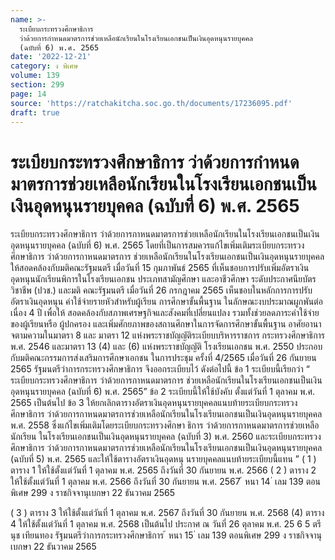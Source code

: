 ```yaml
---
name: >-
  ระเบียบกระทรวงศึกษาธิการ
  ว่าด้วยการกำหนดมาตรการช่วยเหลือนักเรียนในโรงเรียนเอกชนเป็นเงินอุดหนุนรายบุคคล 
  (ฉบับที่ 6) พ.ศ. 2565
date: '2022-12-21'
category: ง พิเศษ
volume: 139
section: 299
page: 14
source: 'https://ratchakitcha.soc.go.th/documents/17236095.pdf'
draft: true
---
```


# ระเบียบกระทรวงศึกษาธิการ ว่าด้วยการกำหนดมาตรการช่วยเหลือนักเรียนในโรงเรียนเอกชนเป็นเงินอุดหนุนรายบุคคล  (ฉบับที่ 6) พ.ศ. 2565

ระเบียบกระทรวงศึกษาธิการ ว่าด้วยการกาหนดมาตรการช่วยเหลือนักเรียนในโรงเรียนเอกชนเป็นเงินอุดหนุนรายบุคคล (ฉบับที่ 6) พ.ศ. 2565 โดยที่เป็นการสมควรแก้ไขเพิ่มเติมระเบียบกระทรวงศึกษาธิการ ว่าด้วยการกาหนดมาตรการ ช่วยเหลือนักเรียนในโรงเรียนเอกชนเป็นเงินอุดหนุนรายบุคคล ให้สอดคล้องกับมติคณะรัฐมนตรี เมื่อวันที่ 15 กุมภาพันธ์ 2565 ที่เห็นชอบการปรับเพิ่มอัตราเงินอุดหนุนนักเรียนพิการในโรงเรียนเอกชน ประเภทสามัญศึกษา และอาชีวศึกษา ระดับประกาศนียบัตรวิชาชีพ (ปวช.) และมติ คณะรัฐมนตรี เมื่อวันที่ 26 กรกฎาคม 2565 เห็นชอบในหลักการการปรับอัตราเงินอุดหนุน ค่าใช้จ่ายรายหัวสำหรับผู้เรียน การศึกษาขั้นพื้นฐาน ในลักษณะงบประมาณผูกพันต่อเนื่อง 4 ปี เพื่อให้ สอดคล้องกับสภาพเศรษฐกิจและสังคมที่เปลี่ยนแปลง รวมทั้งช่วยลดภาระค่าใช้จ่ายของผู้เรียนหรือ ผู้ปกครอง และเพิ่มศักยภาพของสถานศึกษาในการจัดการศึกษาขั้นพื้นฐาน อาศัยอานาจตามความในมาตรา 8 และ มาตรา 12 แห่งพระราชบัญญัติระเบียบบริหารราชการ กระทรวงศึกษาธิการ พ.ศ. 2546 และมาตรา 13 (4) และ (6) แห่งพระราชบัญญัติ โรงเรียนเอกชน พ.ศ. 2550 ประกอบกับมติคณะกรรมการส่งเสริมการศึกษาเอกชน ในการประชุม ครั้งที่ 4/2565 เมื่อวันที่ 26 กันยายน 2565 รัฐมนตรีว่าการกระทรวงศึกษาธิการ จึงออกระเบียบไว้ ดังต่อไปนี้ ข้อ 1 ระเบียบนี้เรียกว่า “ ระเบียบกระทรวงศึกษาธิการ ว่าด้วยการกาหนดมาตรการ ช่วยเหลือนักเรียนในโรงเรียนเอกชนเป็นเงินอุดหนุนรายบุคคล (ฉบับที่ 6) พ.ศ. 2565” ข้อ 2 ระเบียบนี้ให้ใช้บังคับ ตั้งแต่วันที่ 1 ตุลาคม พ.ศ. 2565 เป็นต้นไป ข้อ 3 ให้ยกเลิกตารางอัตราเงินอุดหนุนรายบุคคลแนบท้ายระเบียบกระทรวงศึกษาธิการ ว่าด้วยการกาหนดมาตรการช่วยเหลือนักเรียนในโรงเรียนเอกชนเป็นเงินอุดหนุนรายบุคคล พ.ศ. 2558 ซึ่งแก้ไขเพิ่มเติมโดยระเบียบกระทรวงศึกษา ธิการ ว่าด้วยการกาหนดมาตรการช่วยเหลือนักเรียน ในโรงเรียนเอกชนเป็นเงินอุดหนุนรายบุคคล (ฉบับที่ 3) พ.ศ. 2560 และระเบียบกระทรวงศึกษาธิการ ว่าด้วยการกาหนดมาตรการช่วยเหลือนักเรียนในโรงเรียนเอกชนเป็นเงินอุดหนุนรายบุคคล (ฉบับที่ 5) พ.ศ. 2565 และให้ใช้ตารางอัตราเงินอุดหนุ นรายบุคคลแนบท้ายระเบียบนี้แทน ” ( 1 ) ตาราง 1 ให้ใช้ตั้งแต่วันที่ 1 ตุลาคม พ.ศ. 2565 ถึงวันที่ 30 กันยายน พ.ศ. 2566 ( 2 ) ตาราง 2 ให้ใช้ตั้งแต่วันที่ 1 ตุลาคม พ.ศ. 2566 ถึงวันที่ 30 กันยายน พ.ศ. 2567 ้ หนา 14 ่ เลม 139 ตอนพิเศษ 299 ง ราชกิจจานุเบกษา 22 ธันวาคม 2565

( 3 ) ตาราง 3 ให้ใช้ตั้งแต่วันที่ 1 ตุลาคม พ.ศ. 2567 ถึงวันที่ 30 กันยายน พ.ศ. 2568 (4) ตาราง 4 ให้ใช้ตั้งแต่วันที่ 1 ตุลาคม พ.ศ. 2568 เป็นต้นไป ประกาศ ณ วันที่ 26 ตุลาคม พ.ศ. 25 6 5 ตรีนุช เทียนทอง รัฐมนตรีว่าการกระทรวงศึกษาธิการ ้ หนา 15 ่ เลม 139 ตอนพิเศษ 299 ง ราชกิจจานุเบกษา 22 ธันวาคม 2565















